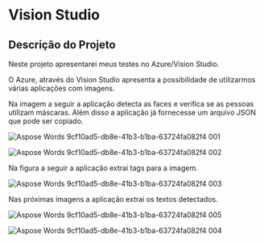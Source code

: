#  Vision Studio
## Descrição do Projeto
<p align="justify"> Neste projeto apresentarei meus testes no Azure/Vision Studio. </p>




O Azure, através do Vision Studio apresenta a possibilidade de utilizarmos várias aplicações com imagens.

Na imagem a seguir a aplicação detecta as faces e verifica se as pessoas utilizam máscaras.  Além disso a aplicação já fornecesse um arquivo JSON que pode ser copiado.

![Aspose Words 9cf10ad5-db8e-41b3-b1ba-63724fa082f4 001](https://github.com/vverdum/Dio-Azure-Lab-2/assets/157656254/4a1f8f4e-5175-49c0-a99f-1bae6c05429a)









![Aspose Words 9cf10ad5-db8e-41b3-b1ba-63724fa082f4 002](https://github.com/vverdum/Dio-Azure-Lab-2/assets/157656254/ef5c1ec1-cff0-4001-8e8f-282ddb748802)


Na figura a seguir a aplicação extrai tags para a imagem. 

![Aspose Words 9cf10ad5-db8e-41b3-b1ba-63724fa082f4 003](https://github.com/vverdum/Dio-Azure-Lab-2/assets/157656254/be065534-b60b-44f3-b845-60c72699c435)


Nas próximas imagens a aplicação extrai os textos detectados.


![Aspose Words 9cf10ad5-db8e-41b3-b1ba-63724fa082f4 005](https://github.com/vverdum/Dio-Azure-Lab-2/assets/157656254/fdb95674-afe2-4ccb-a53a-22af930edc9f)



![Aspose Words 9cf10ad5-db8e-41b3-b1ba-63724fa082f4 004](https://github.com/vverdum/Dio-Azure-Lab-2/assets/157656254/f0d2fee3-2fb7-410d-9fed-a47a92a4ae54)










